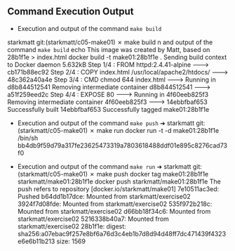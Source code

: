 ## Command Execution Output

- Execution and output of the command `make build`

starkmatt git:(starkmatt/c05-make01) ✗ make build
n and output of the command `make build`
echo This image was created by Matt, based on 28b1f1e > index.html
docker build -t make01:28b1f1e . 
Sending build context to Docker daemon  5.632kB
Step 1/4 : FROM httpd:2.4.41-alpine
 ---> cb171b88ec92
Step 2/4 : COPY index.html /usr/local/apache2/htdocs/
 ---> 48c362a40a4e
Step 3/4 : CMD chmod 644 index.html
 ---> Running in d8b844512541
Removing intermediate container d8b844512541
 ---> a51f259eed2c
Step 4/4 : EXPOSE 80
 ---> Running in 4f60eeb825f3
Removing intermediate container 4f60eeb825f3
 ---> 14ebbfbaf653
Successfully built 14ebbfbaf653
Successfully tagged make01:28b1f1e

- Execution and output of the command `make push`
➜  starkmatt git:(starkmatt/c05-make01) ✗ make run
docker run -t -d make01:28b1f1e /bin/sh
bb4db9f59d79a317fe23625473319a7803618488ddf01e895c8276cad73f0

- Execution and output of the command `make run`
➜  starkmatt git:(starkmatt/c05-make01) ✗ make push
docker tag make01:28b1f1e starkmatt/make01:28b1f1e
docker push starkmatt/make01:28b1f1e
The push refers to repository [docker.io/starkmatt/make01]
7e10511ac3ed: Pushed 
b64dd1b17dce: Mounted from starkmatt/exercise02 
3924f7d08fde: Mounted from starkmatt/exercise02 
535f972b218c: Mounted from starkmatt/exercise02 
d66bb18f34c6: Mounted from starkmatt/exercise02 
5216338b40a7: Mounted from starkmatt/exercise02 
28b1f1e: digest: sha256:a07ebac9f257e8bf6a76d3c4eb1b7d8d94d48ff7dc471439f4323e6e6b11b213 size: 1569


